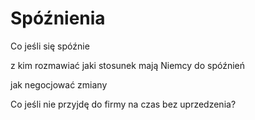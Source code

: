# Spóźnienia

Co jeśli się spóźnie

z kim rozmawiać
jaki stosunek mają Niemcy do spóźnień

jak negocjować zmiany

Co jeśli nie przyjdę do firmy na czas bez uprzedzenia?


